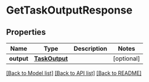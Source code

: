# GetTaskOutputResponse

## Properties
Name | Type | Description | Notes
------------ | ------------- | ------------- | -------------
**output** | [**TaskOutput**](TaskOutput.md) |  | [optional] 

[[Back to Model list]](../README.md#documentation-for-models) [[Back to API list]](../README.md#documentation-for-api-endpoints) [[Back to README]](../README.md)


